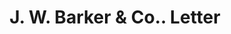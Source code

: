 ---
doi: 10.7916/D8W67XX3
date_other: '1860'
date_other_textual: 1860-1869
form: correspondence
genre:
- Letters (correspondence)
name:
- J. W. Barker & Co.
object_in_context_url: https://biggert.cul.columbia.edu/items/view/ave_biggert_01209
subject_hierarchical_geographic:
- Syracuse, New York, United States
subject_name:
- J. W. Barker & Co.
title: J. W. Barker & Co.. Letter
sort_title: J. W. Barker & Co.. Letter
call_number: ave_biggert_01209
coordinates:
- 43.04694444444444,-76.14444444444445
pid: ave_biggert_01209
identifiers: ave_biggert_01209
thumbnail: https://derivativo-1.library.columbia.edu/iiif/2/ldpd:343432/full/!256,256/0/native.jpg
permalink: /biggert/ave_biggert_01209/
layout: iiif-image-page
---